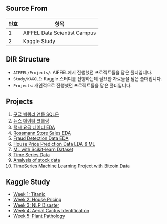 ## Source From
| 번호 | 항목                         |
|------|------------------------------|
| 1    | AIFFEL Data Scientist Campus |
| 2    | Kaggle Study                 |

## DIR Structure
- `AIFFEL/Projects/`: AIFFEL에서 진행했던 프로젝트들을 담은 폴더입니다.
- `Study/KAGGLE`: Kaggle 스터디를 진행하는데 필요한 자료들을 담은 폴더입니다.
- `Projects`: 개인적으로 진행했던 프로젝트들을 담은 폴더입니다.

## Projects
1. [구글 빅쿼리 연동 SQL문](./AIFFEL/Projects/Project_main01_SQL/main_project_1.ipynb)
2. [뉴스 데이터 크롤링](./AIFFEL/Projects/Project_Crawling/news_crawling.ipynb)
3. [택시 요금 데이터 EDA](./AIFFEL/Projects/Project_EDA/taxi_project.ipynb)
4. [Rossmann Store Sales EDA](./AIFFEL/Projects/Project_Statistics/rossmann-store-sales.ipynb)
5. [Fraud Detection Data EDA](./AIFFEL/Projects/Project_main02_EDA/Main_fraud.ipynb)
6. [House Price Prediction Data EDA & ML](./AIFFEL/Projects/Projects_ML/machine_learning.ipynb)
7. [ML with Scikit-learn Dataset](./AIFFEL/Projects/Projects_ML/project_sklearn_ML.ipynb)
8. [Time Series Data](./AIFFEL/Projects/Project_TimeSeries/0228_Project_시계열.ipynb)
9. [Analysis of stock data](./AIFFEL/Projects/Project_TimeSeries/0229_주식주가예측.ipynb)
10. [TimeSeries Machine Learning Project with Bitcoin Data](./AIFFEL/Projects/Project_TimeSeries/0304_Project_TimeSeries_BitCoin.ipynb)

## Kaggle Study
- [Week 1: Titanic](https://www.kaggle.com/c/titanic)
- [Week 2: House Pricing](https://www.kaggle.com/c/house-prices-advanced-regression-techniques)
- [Week 3: NLP Disaster](https://www.kaggle.com/competitions/nlp-getting-started)
- [Week 4: Aerial Cactus Identification](https://www.kaggle.com/c/aerial-cactus-identification)
- [Week 5: Plant Pathology](https://www.kaggle.com/c/plant-pathology-2020-fgvc7)
